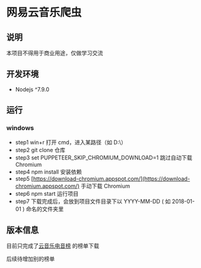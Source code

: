 # 网易云音乐爬虫

## 说明

本项目不得用于商业用途，仅做学习交流

## 开发环境

*   Nodejs ^7.9.0

## 运行

### windows

*   step1 win+r 打开 cmd，进入某路径（如 D:\）
*   step2 git clone 仓库
*   step3 set PUPPETEER_SKIP_CHROMIUM_DOWNLOAD=1 跳过自动下载 Chromium
*   step4 npm install 安装依赖
*   step5 [https://download-chromium.appspot.com/](https://download-chromium.appspot.com/) 手动下载 Chromium
*   step6 npm start 运行项目
*   step7 下载完成后，会放到项目文件目录下以 YYYY-MM-DD ( 如 2018-01-01 ) 命名的文件夹里

## 版本信息

目前只完成了[云音乐电音榜](https://music.163.com/#/discover/toplist?id=1978921795) 的榜单下载

后续待增加别的榜单
